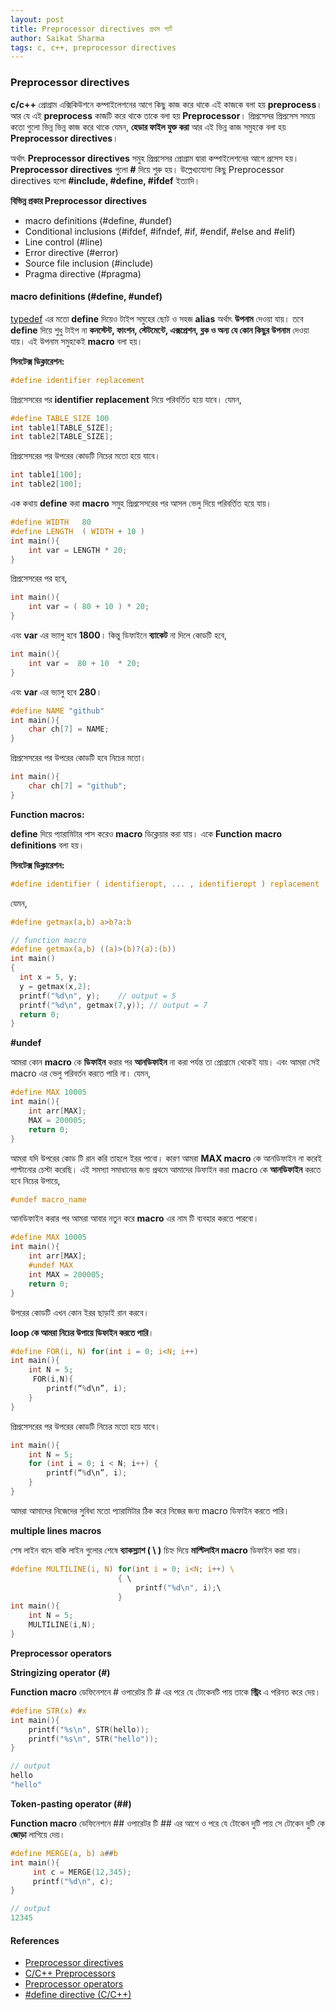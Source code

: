 ```yaml
---
layout: post
title: Preprocessor directives প্রথম পার্ট 
author: Saikat Sharma
tags: c, c++, preprocessor directives
---
```


### Preprocessor directives
**c/c++** প্রোগ্রাম এক্সিকিউশনে কম্পাইলেশনের আগে কিছু কাজ করে থাকে এই কাজকে বলা হয় **preprocess**। আর যে এই **preprocess** কাজটি করে থাকে তাকে বলা হয় **Preprocessor**। প্রিপ্রসেসর প্রিপ্রসেস সময়ে কতো গুলো ভিন্ন ভিন্ন কাজ করে থাকে যেমন, **হেডার ফাইল যুক্ত করা** আর এই ভিন্ন কাজ সমুহকে বলা হয় **Preprocessor directives**। 

অর্থাৎ  **Preprocessor directives** সমুহ প্রিপ্রসেসর প্রোগ্রাম দ্বারা কম্পাইলেশনের আগে প্রসেস হয়। **Preprocessor directives** গুলো **#** দিয়ে শুরু হয়। উল্লেখ্যযোগ্য কিছু Preprocessor directives হলো **#include, #define, #ifdef** ইত্যাদি। 

**বিভিন্ন প্রকার Preprocessor directives**
- macro definitions (#define, #undef)
- Conditional inclusions (#ifdef, #ifndef, #if, #endif, #else and #elif)
- Line control (#line)
- Error directive (#error)	
- Source file inclusion (#include)
- Pragma directive (#pragma)

#### macro definitions (#define, #undef)
[typedef](https://saikat-s.github.io/2020/05/25/What-is-typedef.html) এর মতো **define** দিয়েও টাইপ সমুহের ছোট ও সহজ **alias** অর্থাৎ **উপনাম** দেওয়া যায়। তবে **define** দিয়ে শুধু টাইপ না **কনস্টেন্ট, ফাংশন, স্টেটমেন্টে, এক্সপ্রেশন, ব্লক ও অন্য যে কোন কিছুর উপনাম** দেওয়া যায়। এই উপনাম সমুহকেই **macro** বলা হয়।  

**সিনটেক্স ডিক্লারেশন:**
```c
#define identifier replacement
```

প্রিপ্রসেসরের পর  **identifier replacement**  দিয়ে পরিবর্তিত হয়ে যাবে। যেমন, 

```c
#define TABLE_SIZE 100
int table1[TABLE_SIZE];
int table2[TABLE_SIZE];
```
প্রিপ্রসেসরের পর উপরের কোডটি নিচের মতো হয়ে যাবে। 
```c
int table1[100];
int table2[100]; 
```
এক কথায়  **define** করা **macro** সমুহ প্রিপ্রসেসরের  পর আসল ভেলু দিয়ে পরিবর্তিত হয়ে যায়। 
```c
#define WIDTH   80
#define LENGTH  ( WIDTH + 10 )
int main(){
    int var = LENGTH * 20;
}
```
প্রিপ্রসেসরের পর হবে,
```c
int main(){
    int var = ( 80 + 10 ) * 20;
}
```
এবং **var** এর ভ্যালু হবে **1800**। কিন্তু ডিফাইনে **ব্যাকেট** না দিলে কোডটি হবে, 
```c
int main(){
    int var =  80 + 10  * 20;
}
```
এবং **var** এর ভ্যালু হবে **280**।
```c
#define NAME "github"
int main(){
    char ch[7] = NAME;
}
```
প্রিপ্রসেসরের পর উপরের কোডটি হবে নিচের মতো। 
```c
int main(){
    char ch[7] = "github";
}
```
**Function macros:** 

**define** দিয়ে প্যারামিটার পাস করেও **macro** ডিক্লেয়ার করা যায়। একে **Function macro definitions** বলা হয়। 

**সিনটেক্স ডিক্লারেশন:**
```c
#define identifier ( identifieropt, ... , identifieropt ) replacement
```
যেমন, 
```c
#define getmax(a,b) a>b?a:b 
```
```c
// function macro
#define getmax(a,b) ((a)>(b)?(a):(b))
int main()
{
  int x = 5, y;
  y = getmax(x,2);       
  printf("%d\n", y);    // output = 5
  printf("%d\n", getmax(7,y)); // output = 7
  return 0;
}
```

**#undef**

আমরা কোন **macro** কে **ডিফাইন** করার পর **আনডিফাইন** না করা পর্যন্ত তা প্রোগ্রামে থেকেই যায়। এবং আমরা সেই macro এর ভেলু পরিবর্তন করতে পারি না। যেমন, 

```c
#define MAX 10005
int main(){
	int arr[MAX];
	MAX = 200005;
	return 0;
}
```

আমরা যদি উপরের কোড টি রান করি তাহলে ইরর পাবো। কারণ আমরা **MAX macro** কে  আনডিফাইন না করেই পাল্টানোর চেস্টা করেছি। এই সমস্যা সমাধানের জন্য প্রথমে আমাদের ডিফাইন করা macro কে **আনডিফাইন** করতে হবে নিচের উপায়ে, 
```c
#undef macro_name
```
আনডিফাইন করার পর আমরা আবার নতুন করে **macro** এর নাম টি ব্যবহার করতে পারবো। 
```c
#define MAX 10005
int main(){
	int arr[MAX];
	#undef MAX
    int MAX = 200005;
	return 0;
}
```

উপরের কোডটি এখন কোন ইরর ছাড়াই রান করবে।

**loop কে আমরা নিচের উপায়ে ডিফাইন করতে পারি**।
```c
#define FOR(i, N) for(int i = 0; i<N; i++)
int main(){
	int N = 5;
   	 FOR(i,N){
		printf(“%d\n”, i);
	}
}
```
প্রিপ্রসেসরের পর উপরের কোডটি নিচের মতো হয়ে যাবে।
```c
int main(){
    int N = 5;
    for (int i = 0; i < N; i++) {
        printf(“%d\n”, i);
    }
}
```
আমরা আমাদের নিজেদের সুবিধা মতো প্যারামিটার ঠিক করে নিজের জন্য macro ডিফাইন করতে পারি। 

**multiple lines macros**

শেষ লাইন বাদে বাকি লাইন গুলোর শেষে **ব্যাকস্ল্যাশ ( \ )** চিহ্ন দিয়ে **মাল্টিলাইন macro** ডিফাইন করা যায়। 
```c
#define MULTILINE(i, N) for(int i = 0; i<N; i++) \ 
                        { \ 
			                printf("%d\n", i);\
                        } 
int main(){
	int N = 5;
   	MULTILINE(i,N);
}
```



**Preprocessor operators**

**Stringizing operator (#)**

**Function macro** ডেফিনেশনে # ওপারেটর টি # এর পরে যে টোকেনটি পায় তাকে **স্ট্রিং** এ পরিনত  করে দেয়। 
```c
#define STR(x) #x
int main(){
    printf("%s\n", STR(hello));
	printf("%s\n", STR("hello"));
}
```
```c
// output
hello
"hello"
```

**Token-pasting operator (##)**

**Function macro** ডেফিনেশনে ## ওপারেটর টি ## এর আগে ও পরে যে টোকেন দুটি পায় সে  টোকেন দুটি কে **জোড়া** লাগিয়ে দেয়। 
```c
#define MERGE(a, b) a##b
int main(){
	 int c = MERGE(12,345);
	 printf("%d\n", c);
}
```
```c
// output
12345
```




#### References
* [Preprocessor directives](http://www.cplusplus.com/doc/tutorial/preprocessor/)
* [C/C++ Preprocessors](https://www.geeksforgeeks.org/cc-preprocessors/)
* [Preprocessor operators](https://docs.microsoft.com/en-us/cpp/preprocessor/preprocessor-operators?view=vs-2019)
* [#define directive (C/C++)](https://docs.microsoft.com/en-us/cpp/preprocessor/hash-define-directive-c-cpp?view=vs-2019)

